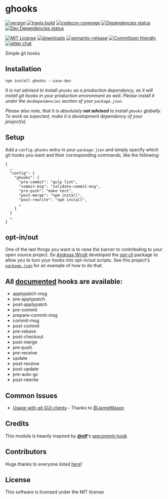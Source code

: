 # ghooks

[![version](https://img.shields.io/npm/v/ghooks.svg?style=flat-square)](http://npm.im/ghooks)
[![travis build](https://img.shields.io/travis/gtramontina/ghooks.svg?style=flat-square)](https://travis-ci.org/gtramontina/ghooks)
[![codecov coverage](https://img.shields.io/codecov/c/github/gtramontina/ghooks.svg?style=flat-square)](https://codecov.io/github/gtramontina/ghooks)
[![Dependencies status](https://img.shields.io/david/gtramontina/ghooks.svg?style=flat-square)](https://david-dm.org/gtramontina/ghooks#info=dependencies)
[![Dev Dependencies status](https://img.shields.io/david/dev/gtramontina/ghooks.svg?style=flat-square)](https://david-dm.org/gtramontina/ghooks#info=devDependencies)

[![MIT License](https://img.shields.io/npm/l/ghooks.svg?style=flat-square)](http://opensource.org/licenses/MIT)
[![downloads](https://img.shields.io/npm/dm/ghooks.svg?style=flat-square)](http://npm-stat.com/charts.html?package=ghooks&from=2014-04-01)
[![semantic-release](https://img.shields.io/badge/%20%20%F0%9F%93%A6%F0%9F%9A%80-semantic--release-e10079.svg?style=flat-square)](https://github.com/semantic-release/semantic-release)
[![Commitizen friendly](https://img.shields.io/badge/commitizen-friendly-brightgreen.svg?style=flat-square)](http://commitizen.github.io/cz-cli/)
[![gitter chat](https://img.shields.io/gitter/room/gtramontina/ghooks.svg?style=flat-square)](https://gitter.im/gtramontina/ghooks)

Simple git hooks

## Installation

```
npm install ghooks --save-dev
```

_It is not advised to install `ghooks` as a production dependency, as it will install git hooks in your production environment as well. Please install it under the `devDependencies` section of your `package.json`._

_Please also note, that it is absolutely **not advised** to install `ghooks` globally. To work as expected, make it a development dependency of your project(s)._

## Setup

Add a `config.ghooks` entry in your `package.json` and simply specify which git hooks you want and their corresponding commands, like the following:

```
{
  …
  "config": {
    "ghooks": {
      "pre-commit": "gulp lint",
      "commit-msg": "validate-commit-msg",
      "pre-push": "make test",
      "post-merge": "npm install",
      "post-rewrite": "npm install",
      …
    }
  }
  …
}
```

## opt-in/out

One of the last things you want is to raise the barrier to contributing to your open source project. So [Andreas Windt](https://github.com/ta2edchimp) developed the [opt-cli](https://npmjs.com/package/opt-cli) package to allow you to turn your hooks into opt-in/out scripts. See this project's [`package.json`](package.json) for an example of how to do that.

## All [documented](http://git-scm.com/docs/githooks) hooks are available:

* applypatch-msg
* pre-applypatch
* post-applypatch
* pre-commit
* prepare-commit-msg
* commit-msg
* post-commit
* pre-rebase
* post-checkout
* post-merge
* pre-push
* pre-receive
* update
* post-receive
* post-update
* pre-auto-gc
* post-rewrite

## Common Issues

* [Usage with git GUI clients](https://github.com/gtramontina/ghooks/issues/18) – Thanks to [@JamieMason](https://github.com/JamieMason)

## Credits
This module is heavily inspired by [__@nlf__](https://github.com/nlf)'s [precommit-hook](https://www.npmjs.org/package/precommit-hook)

## Contributors

Huge thanks to everyone listed [here](https://github.com/gtramontina/ghooks/graphs/contributors)!

## License

This software is licensed under the MIT license
